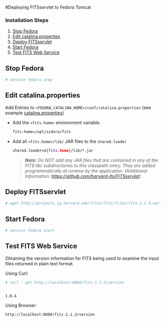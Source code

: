 #Deploying FITSservlet to Fedora Tomcat
### Installation Steps
1. [Stop Fedora](#stop-fedora)
2. [Edit catalina.properties](#edit-catalinaproperties)
3. [Deploy FITSservlet](#deploy-fitsservlet)
4. [Start Fedora](#start-fedora)
5. [Test FITS Web Service](#test-fits-web-service)

## Stop Fedora
```bash
# service fedora stop
```

## Edit catalina.properties
Add Entries to `<FEDORA_CATALINA_HOME>/conf/catalina.properties` (see example [catalina.properties](src/test/resources/catalina.properties))

* Add the `<fits.home>` environment variable.
    ```bash
    fits.home=/opt/sidora/fits
    ```

* Add all `<fits.home>/lib/` JAR files to the `shared.loader`
    ```bash
    shared.loader=${fits.home}/lib/*.jar
    ```

    >***Note:** Do NOT add any JAR files that are contained in any of the FITS lib/ subdirectories to this classpath entry. They are added programmatically at runtime by the application. (Additional Information: https://github.com/harvard-lts/FITSservlet)*

## Deploy FITSservlet
```bash
# wget http://projects.iq.harvard.edu/files/fits/files/fits-1.1.3.war <FEDORA_CATALINA_HOME>webapps/
```

## Start Fedora
```bash
# service fedora start
```

## Test FITS Web Service
Obtaining the version information for FITS being used to examine the input files returned in plain text format.

Using Curl:
```bash
# curl --get http://localhost:8080/fits-1.1.3/version


1.0.4
```

Using Browser:
```bash
http://localhost:8080/fits-1.1.3/version
```